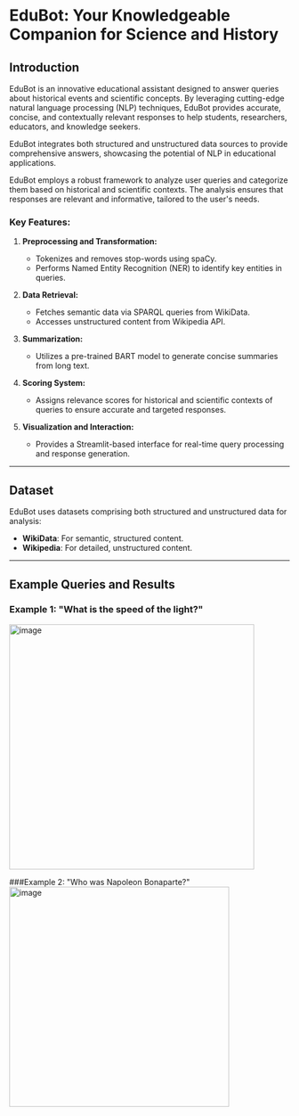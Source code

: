 # EduBot: Your Knowledgeable Companion for Science and History

## Introduction

EduBot is an innovative educational assistant designed to answer queries about historical events and scientific concepts. By leveraging cutting-edge natural language processing (NLP) techniques, EduBot provides accurate, concise, and contextually relevant responses to help students, researchers, educators, and knowledge seekers.

EduBot integrates both structured and unstructured data sources to provide comprehensive answers, showcasing the potential of NLP in educational applications.

EduBot employs a robust framework to analyze user queries and categorize them based on historical and scientific contexts. The analysis ensures that responses are relevant and informative, tailored to the user's needs.

### Key Features:

1. **Preprocessing and Transformation:**
   - Tokenizes and removes stop-words using spaCy.
   - Performs Named Entity Recognition (NER) to identify key entities in queries.

2. **Data Retrieval:**
   - Fetches semantic data via SPARQL queries from WikiData.
   - Accesses unstructured content from Wikipedia API.

3. **Summarization:**
   - Utilizes a pre-trained BART model to generate concise summaries from long text.

4. **Scoring System:**
   - Assigns relevance scores for historical and scientific contexts of queries to ensure accurate and targeted responses.

5. **Visualization and Interaction:**
   - Provides a Streamlit-based interface for real-time query processing and response generation.

---

## Dataset

EduBot uses datasets comprising both structured and unstructured data for analysis:

- **WikiData**: For semantic, structured content.
- **Wikipedia**: For detailed, unstructured content.



---

## Example Queries and Results

### Example 1: "What is the speed of the light?"
 <img width="440" alt="image" src="https://github.com/user-attachments/assets/9015a488-cac2-47db-bdf1-bfca16983474">
 

###Example 2: "Who was Napoleon Bonaparte?"
<img width="395" alt="image" src="https://github.com/user-attachments/assets/43b49688-c055-4362-bbde-079d4b84a052">




